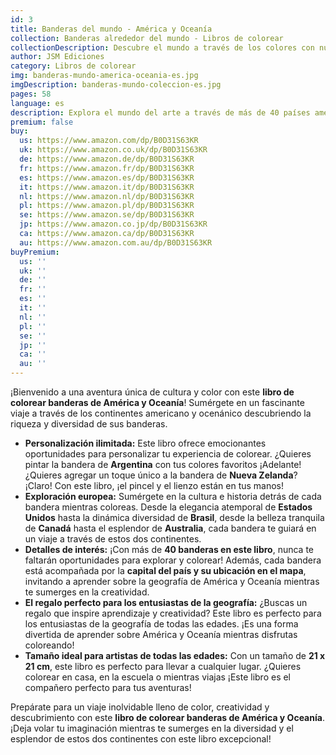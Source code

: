 ```yaml
---
id: 3
title: Banderas del mundo - América y Oceanía
collection: Banderas alrededor del mundo - Libros de colorear
collectionDescription: Descubre el mundo a través de los colores con nuestra colección "Banderas alrededor del mundo". Cada libro de colorear te sumerge en la diversidad de los continentes, ofreciéndote la oportunidad de personalizar y pintar las vibrantes banderas de cada país. Sumérgete en una experiencia creativa única mientras exploras la riqueza cultural y simbólica de las distintas naciones.
author: JSM Ediciones
category: Libros de colorear
img: banderas-mundo-america-oceania-es.jpg
imgDescription: banderas-mundo-coleccion-es.jpg
pages: 58
language: es
description: Explora el mundo del arte a través de más de 40 países americános y oceánicos.
premium: false
buy:
  us: https://www.amazon.com/dp/B0D31S63KR
  uk: https://www.amazon.co.uk/dp/B0D31S63KR
  de: https://www.amazon.de/dp/B0D31S63KR
  fr: https://www.amazon.fr/dp/B0D31S63KR
  es: https://www.amazon.es/dp/B0D31S63KR
  it: https://www.amazon.it/dp/B0D31S63KR
  nl: https://www.amazon.nl/dp/B0D31S63KR
  pl: https://www.amazon.pl/dp/B0D31S63KR
  se: https://www.amazon.se/dp/B0D31S63KR
  jp: https://www.amazon.co.jp/dp/B0D31S63KR
  ca: https://www.amazon.ca/dp/B0D31S63KR
  au: https://www.amazon.com.au/dp/B0D31S63KR
buyPremium:
  us: ''
  uk: ''
  de: ''
  fr: ''
  es: ''
  it: ''
  nl: ''
  pl: ''
  se: ''
  jp: ''
  ca: ''
  au: ''
---
```


¡Bienvenido a una aventura única de cultura y color con este **libro de colorear banderas de América y Oceanía**! Sumérgete en un fascinante viaje a través de los continentes americano y ocenánico descubriendo la riqueza y diversidad de sus banderas.

- **Personalización ilimitada:** Este libro ofrece emocionantes oportunidades para personalizar tu experiencia de colorear. ¿Quieres pintar la bandera de **Argentina** con tus colores favoritos ¡Adelante! ¿Quieres agregar un toque único a la bandera de **Nueva Zelanda**? ¡Claro! Con este libro, ¡el pincel y el lienzo están en tus manos!
- **Exploración europea:** Sumérgete en la cultura e historia detrás de cada bandera mientras coloreas. Desde la elegancia atemporal de **Estados Unidos** hasta la dinámica diversidad de **Brasil**, desde la belleza tranquila de **Canadá** hasta el esplendor de **Australia**, cada bandera te guiará en un viaje a través de estos dos continentes.
- **Detalles de interés:** ¡Con más de **40 banderas en este libro**, nunca te faltarán oportunidades para explorar y colorear! Además, cada bandera está acompañada por la **capital del país y su ubicación en el mapa**, invitando a aprender sobre la geografía de América y Oceanía mientras te sumerges en la creatividad.
- **El regalo perfecto para los entusiastas de la geografía:** ¿Buscas un regalo que inspire aprendizaje y creatividad? Este libro es perfecto para los entusiastas de la geografía de todas las edades. ¡Es una forma divertida de aprender sobre América y Oceanía mientras disfrutas coloreando!
- **Tamaño ideal para artistas de todas las edades:** Con un tamaño de **21 x 21 cm**, este libro es perfecto para llevar a cualquier lugar. ¿Quieres colorear en casa, en la escuela o mientras viajas ¡Este libro es el compañero perfecto para tus aventuras!

Prepárate para un viaje inolvidable lleno de color, creatividad y descubrimiento con este **libro de colorear banderas de América y Oceanía**. ¡Deja volar tu imaginación mientras te sumerges en la diversidad y el esplendor de estos dos continentes con este libro excepcional!
